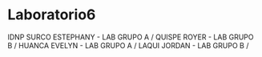 # Laboratorio6
IDNP
SURCO  ESTEPHANY - LAB GRUPO A /
QUISPE ROYER - LAB GRUPO B /
HUANCA  EVELYN - LAB GRUPO A /
LAQUI  JORDAN - LAB GRUPO B /
